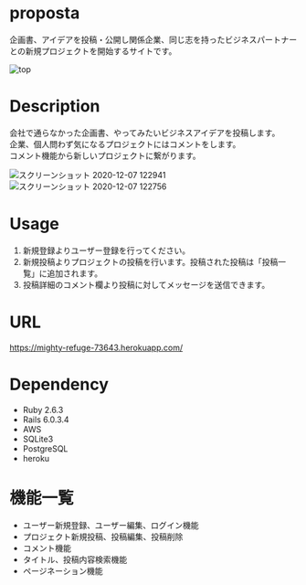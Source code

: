 # proposta

企画書、アイデアを投稿・公開し関係企業、同じ志を持ったビジネスパートナーとの新規プロジェクトを開始するサイトです。

![top](https://user-images.githubusercontent.com/69831034/101302715-b7c3da00-387f-11eb-9bc9-06e4b17aaddb.png)

# Description

会社で通らなかった企画書、やってみたいビジネスアイデアを投稿します。  
企業、個人問わず気になるプロジェクトにはコメントをします。  
コメント機能から新しいプロジェクトに繋がります。

![スクリーンショット 2020-12-07 122941](https://user-images.githubusercontent.com/69831034/101306327-f198de80-3887-11eb-96e5-4d35e173f09b.png)
![スクリーンショット 2020-12-07 122756](https://user-images.githubusercontent.com/69831034/101306319-ee055780-3887-11eb-8fe3-63971546523e.png)

# Usage

1. 新規登録よりユーザー登録を行ってください。
2. 新規投稿よりプロジェクトの投稿を行います。投稿された投稿は「投稿一覧」に追加されます。
3. 投稿詳細のコメント欄より投稿に対してメッセージを送信できます。

# URL

https://mighty-refuge-73643.herokuapp.com/

# Dependency

* Ruby 2.6.3
* Rails 6.0.3.4
* AWS
* SQLite3
* PostgreSQL
* heroku

# 機能一覧

* ユーザー新規登録、ユーザー編集、ログイン機能
* プロジェクト新規投稿、投稿編集、投稿削除
* コメント機能
* タイトル、投稿内容検索機能
* ページネーション機能

